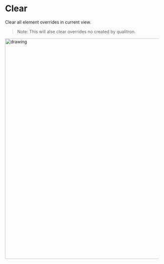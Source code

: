 # Clear

Clear all element overrides in current view.

> Note: This will alse clear overrides no created by qualitron.

<img src="https://media.giphy.com/media/ZzY7u6HXThKSp75sIQ/giphy.gif" alt="drawing" width="720"/>